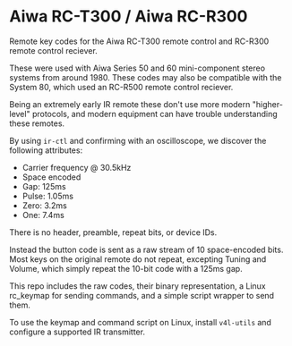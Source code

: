 Aiwa RC-T300 / Aiwa RC-R300
===========================

Remote key codes for the Aiwa RC-T300 remote control and RC-R300 remote control reciever.

These were used with Aiwa Series 50 and 60 mini-component stereo systems from around 1980. These codes may also be compatible with the System 80, which used an RC-R500 remote control reciever.

Being an extremely early IR remote these don't use more modern "higher-level" protocols, and modern equipment can have trouble understanding these remotes. 

By using `ir-ctl` and confirming with an oscilloscope, we discover the following attributes:

- Carrier frequency @ 30.5kHz
- Space encoded
- Gap: 125ms
- Pulse: 1.05ms
- Zero: 3.2ms
- One: 7.4ms

There is no header, preamble, repeat bits, or device IDs.

Instead the button code is sent as a raw stream of 10 space-encoded bits. Most keys on the original remote do not repeat, excepting Tuning and Volume, which simply repeat the 10-bit code with a 125ms gap.

This repo includes the raw codes, their binary representation, a Linux rc_keymap for sending commands, and a simple script wrapper to send them.

To use the keymap and command script on Linux, install `v4l-utils` and configure a supported IR transmitter.
